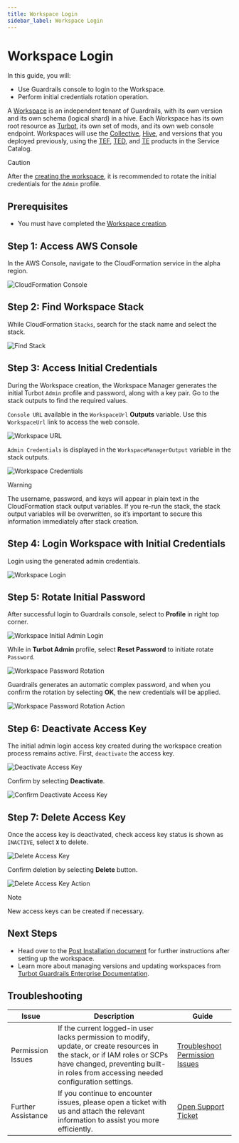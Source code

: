 ```yaml
---
title: Workspace Login
sidebar_label: Workspace Login
---
```


# Workspace Login

In this guide, you will:

- Use Guardrails console to login to the Workspace.
- Perform initial credentials rotation operation.

A [Workspace](/guardrails/docs/reference/glossary#workspace) is an independent tenant of Guardrails, with its own version and its
own schema (logical shard) in a hive. Each Workspace has its own root resource as [Turbot](/guardrails/docs/reference/glossary#turbot-resource),
its own set of mods, and its own web console endpoint. Workspaces will use the [Collective](/guardrails/docs/reference/glossary#collective), [Hive](/guardrails/docs/reference/glossary#hive), and versions that you deployed previously, using the [TEF](/guardrails/docs/reference/glossary#turbot-guardrails-enterprise-foundation-tef), [TED](/guardrails/docs/reference/glossary#turbot-guardrails-enterprise-database-ted), and [TE](/guardrails/docs/reference/glossary#turbot-guardrails-enterprise-te) products in the Service Catalog.

> [!CAUTION]
> After the [creating the workspace](/guardrails/docs/guides/hosting-guardrails/installation/workspace-login), it is recommended to rotate the initial credentials for the `Admin` profile.

## Prerequisites

- You must have completed the [Workspace creation](/guardrails/docs/guides/hosting-guardrails/installation/workspace-login).

## Step 1: Access AWS Console

In the AWS Console, navigate to the CloudFormation service in the alpha region.

![CloudFormation Console](/images/docs/guardrails/guides/hosting-guardrails/installation/workspace-login/cloudformation-console.png)

## Step 2: Find Workspace Stack

While CloudFormation `Stacks`, search for the stack name and select the stack.

![Find Stack](/images/docs/guardrails/guides/hosting-guardrails/installation/workspace-login/cloudformation-created-stack.png)

## Step 3: Access Initial Credentials

During the Workspace creation, the Workspace Manager generates the initial Turbot `Admin` profile and password, along with a key pair. Go to the stack outputs to find the required values.

`Console URL` available in the `WorkspaceUrl` **Outputs** variable. Use this `WorkspaceUrl` link to access the web console.

![Workspace URL](/images/docs/guardrails/guides/hosting-guardrails/installation/workspace-login/cloudformation-workspace-url.png)

`Admin Credentials` is displayed in the `WorkspaceManagerOutput` variable in the stack outputs.

![Workspace Credentials](/images/docs/guardrails/guides/hosting-guardrails/installation/workspace-login/cloudformation-workspace-credentials.png)

> [!WARNING]
> The username, password, and keys will appear in plain text in the CloudFormation stack output variables. If you re-run the stack, the stack output variables will be overwritten, so it’s important to secure this information immediately after stack creation.

## Step 4: Login Workspace with Initial Credentials

Login using the generated admin credentials.

![Workspace Login](/images/docs/guardrails/guides/hosting-guardrails/installation/workspace-login/workspace-login.png)

## Step 5: Rotate Initial Password

After successful login to Guardrails console, select to **Profile** in right top corner.

![Workspace Initial Admin Login](/images/docs/guardrails/guides/hosting-guardrails/installation/workspace-login/guardrails-console-initial-admin-login.png)

While in **Turbot Admin** profile, select **Reset Password** to initiate rotate `Password`.

![Workspace Password Rotation](/images/docs/guardrails/guides/hosting-guardrails/installation/workspace-login/workspace-password-rotation.png)

Guardrails generates an automatic complex password, and when you confirm the rotation by selecting **OK**, the new credentials will be applied.

![Workspace Password Rotation Action](/images/docs/guardrails/guides/hosting-guardrails/installation/workspace-login/workspace-password-rotation-action.png)

## Step 6: Deactivate Access Key

The initial admin login access key created during the workspace creation process remains active. First, `deactivate` the access key.

![Deactivate Access Key](/images/docs/guardrails/guides/hosting-guardrails/installation/workspace-login/workspace-deactivate-access-key.png)

Confirm by selecting **Deactivate**.

![Confirm Deactivate Access Key](/images/docs/guardrails/guides/hosting-guardrails/installation/workspace-login/workspace-deactivate-access-key-confirm.png)

## Step 7: Delete Access Key

Once the access key is deactivated, check access key status is shown as `INACTIVE`, select **`X`** to delete.

![Delete Access Key](/images/docs/guardrails/guides/hosting-guardrails/installation/workspace-login/delete-access-key.png)

Confirm deletion by selecting **Delete** button.

![Delete Access Key Action](/images/docs/guardrails/guides/hosting-guardrails/installation/workspace-login/delete-access-key-delete-action.png)

> [!NOTE]
> New access keys can be created if necessary.

## Next Steps

- Head over to the [Post Installation document](/guardrails/docs/guides/hosting-guardrails/installation/post-installation) for further instructions after setting up the workspace.
- Learn more about managing versions and updating workspaces from [Turbot Guardrails Enterprise Documentation](/guardrails/docs/guides/hosting-guardrails/updating-stacks).

## Troubleshooting

| Issue                                      | Description                                                                                                                                                                                                 | Guide                                |
|----------------------------------------------|-------------------------------------------------------------------------------------------------------------------------------------------------------------------------------------------------------------------|-----------------------------------------------------|
| Permission Issues                        | If the current logged-in user lacks permission to modify, update, or create resources in the stack, or if IAM roles or SCPs have changed, preventing built-in roles from accessing needed configuration settings.   | [Troubleshoot Permission Issues](/guardrails/docs/enterprise/FAQ/admin-permissions#aws-permissions-for-turbot-guardrails-administrators)             |
| Further Assistance                       | If you continue to encounter issues, please open a ticket with us and attach the relevant information to assist you more efficiently.                                                 | [Open Support Ticket](https://support.turbot.com)   |
